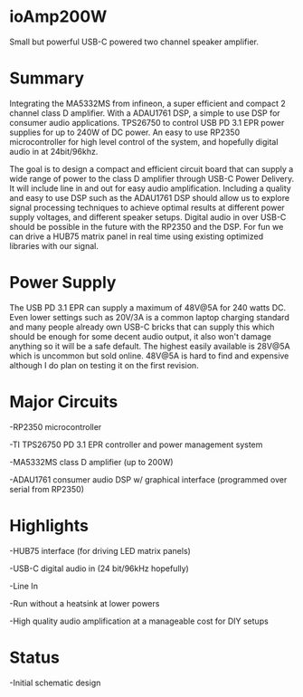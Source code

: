 # ioAmp200W

Small but powerful USB-C powered two channel speaker amplifier.

# Summary

Integrating the MA5332MS from infineon, a super efficient and compact 2 channel class D amplifier. With a ADAU1761 DSP, a simple to use DSP for consumer audio applications. TPS26750 to control USB PD 3.1 EPR power supplies for up to 240W of DC power. An easy to use RP2350 microcontroller for high level control of the system, and hopefully digital audio in at 24bit/96khz.

The goal is to design a compact and efficient circuit board that can supply a wide range of power to the class D amplifier through USB-C Power Delivery. It will include line in and out for easy audio amplification. Including a quality and easy to use DSP such as the ADAU1761 DSP should allow us to explore signal processing techniques to achieve optimal results at different power supply voltages, and different speaker setups. Digital audio in over USB-C should be possible in the future with the RP2350 and the DSP. For fun we can drive a HUB75 matrix panel in real time using existing optimized libraries with our signal.

# Power Supply

The USB PD 3.1 EPR can supply a maximum of 48V@5A for 240 watts DC. Even lower settings such as 20V/3A is a common laptop charging standard and many people already own USB-C bricks that can supply this which should be enough for some decent audio output, it also won't damage anything so it will be a safe default. The highest easily available is 28V@5A which is uncommon but sold online. 48V@5A is hard to find and expensive although I do plan on testing it on the first revision. 

# Major Circuits

-RP2350 microcontroller

-TI TPS26750 PD 3.1 EPR controller and power management system

-MA5332MS class D amplifier (up to 200W)

-ADAU1761 consumer audio DSP w/ graphical interface (programmed over serial from RP2350)


# Highlights

-HUB75 interface (for driving LED matrix panels)

-USB-C digital audio in (24 bit/96kHz hopefully)

-Line In

-Run without a heatsink at lower powers

-High quality audio amplification at a manageable cost for DIY setups

# Status

-Initial schematic design

